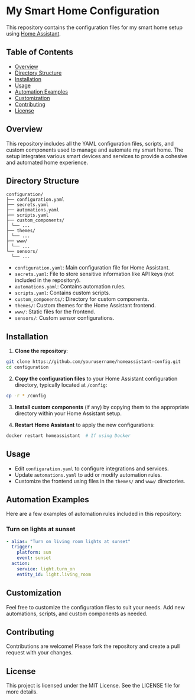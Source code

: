 # My Smart Home Configuration

This repository contains the configuration files for my smart home setup using [Home Assistant](https://www.home-assistant.io/).

## Table of Contents

- [Overview](#overview)
- [Directory Structure](#directory-structure)
- [Installation](#installation)
- [Usage](#usage)
- [Automation Examples](#automation-examples)
- [Customization](#customization)
- [Contributing](#contributing)
- [License](#license)

## Overview

This repository includes all the YAML configuration files, scripts, and custom components used to manage and automate my smart home. The setup integrates various smart devices and services to provide a cohesive and automated home experience.

## Directory Structure

```
configuration/
├── configuration.yaml
├── secrets.yaml
├── automations.yaml
├── scripts.yaml
├── custom_components/
│ └── ...
├── themes/
│ └── ...
├── www/
│ └── ...
└── sensors/
  └── ...
```

- `configuration.yaml`: Main configuration file for Home Assistant.
- `secrets.yaml`: File to store sensitive information like API keys (not included in the repository).
- `automations.yaml`: Contains automation rules.
- `scripts.yaml`: Contains custom scripts.
- `custom_components/`: Directory for custom components.
- `themes/`: Custom themes for the Home Assistant frontend.
- `www/`: Static files for the frontend.
- `sensors/`: Custom sensor configurations.

## Installation

1. **Clone the repository**:

```bash
git clone https://github.com/yourusername/homeassistant-config.git
cd configuration
```

2. **Copy the configuration files** to your Home Assistant configuration directory, typically located at `/config`:

```bash
cp -r * /config
```

3. **Install custom components** (if any) by copying them to the appropriate directory within your Home Assistant setup.

4. **Restart Home Assistant** to apply the new configurations:

```bash
docker restart homeassistant  # If using Docker
```

## Usage

- Edit `configuration.yaml` to configure integrations and services.
- Update `automations.yaml` to add or modify automation rules.
- Customize the frontend using files in the `themes/` and `www/` directories.

## Automation Examples

Here are a few examples of automation rules included in this repository:

### Turn on lights at sunset

```yaml
- alias: "Turn on living room lights at sunset"
  trigger:
    platform: sun
    event: sunset
  action:
    service: light.turn_on
    entity_id: light.living_room
```

## Customization

Feel free to customize the configuration files to suit your needs. Add new automations, scripts, and custom components as needed.

## Contributing

Contributions are welcome! Please fork the repository and create a pull request with your changes.

## License

This project is licensed under the MIT License. See the LICENSE file for more details.
